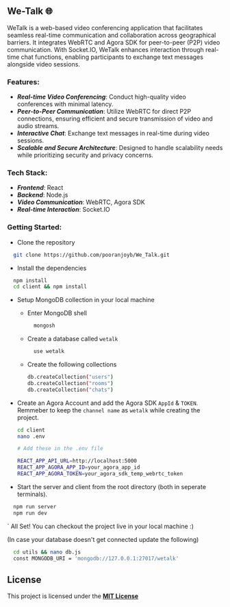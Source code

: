 ## We-Talk 🌐

WeTalk is a web-based video conferencing application that facilitates seamless real-time communication and collaboration across geographical barriers. It integrates WebRTC and Agora SDK for peer-to-peer (P2P) video communication. With Socket.IO, WeTalk enhances interaction through real-time chat functions, enabling participants to exchange text messages alongside video sessions.

### Features:

- **_Real-time Video Conferencing_**: Conduct high-quality video conferences with minimal latency.
- **_Peer-to-Peer Communication_**: Utilize WebRTC for direct P2P connections, ensuring efficient and secure transmission of video and audio streams.
- **_Interactive Chat_**: Exchange text messages in real-time during video sessions.
- **_Scalable and Secure Architecture_**: Designed to handle scalability needs while prioritizing security and privacy concerns.

### Tech Stack:

- **_Frontend_**: React
- **_Backend_**: Node.js
- **_Video Communication_**: WebRTC, Agora SDK
- **_Real-time Interaction_**: Socket.IO

### Getting Started:

- Clone the repository
```bash
  git clone https://github.com/pooranjoyb/We_Talk.git
```

- Install the dependencies
```bash
  npm install
  cd client && npm install
```
- Setup MongoDB collection in your local machine
  - Enter MongoDB shell
    ```bash
      mongosh 
    ```
  - Create a database called `wetalk`
    
    ```bash
      use wetalk
    ```
  - Create the following collections
    
    ```bash
    db.createCollection("users")
    db.createCollection("rooms")
    db.createCollection("chats")
    ```
- Create an Agora Account and add the Agora SDK `AppId` & `TOKEN`.  Remmeber to keep the `channel name` as `wetalk` while creating the project.
   
  ```bash
  cd client
  nano .env

  # Add these in the .env file
  
  REACT_APP_API_URL=http://localhost:5000
  REACT_APP_AGORA_APP_ID=your_agora_app_id
  REACT_APP_AGORA_TOKEN=your_agora_sdk_temp_webrtc_token
  ```
- Start the server and client from the root directory (both in seperate terminals).
```bash
  npm run server
  npm run dev
```

` All Set! You can checkout the project live in your local machine :)

(In case your database doesn't get connected update the following)

```bash
  cd utils && nano db.js
  const MONGODB_URI = 'mongodb://127.0.0.1:27017/wetalk'
```

## License

This project is licensed under the **[MIT License](LICENSE)**
